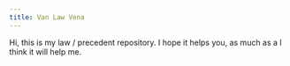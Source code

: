 ```yaml
---
title: Van Law Vena
---
```


Hi, this is my law / precedent repository. 
I hope it helps you, as much as a I think it will help me.